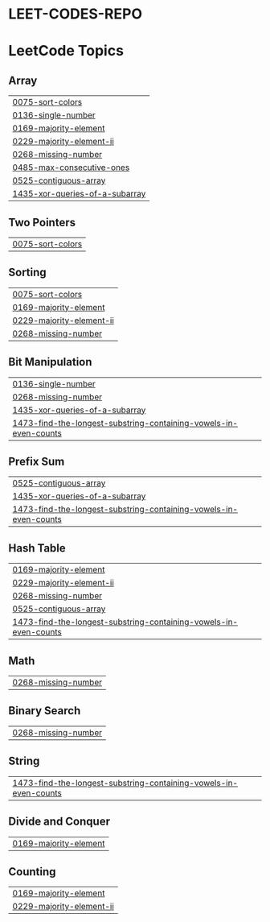 # LEET-CODES-REPO
<!---LeetCode Topics Start-->
# LeetCode Topics
## Array
|  |
| ------- |
| [0075-sort-colors](https://github.com/venkat-2811/LEET-CODES-REPO/tree/master/0075-sort-colors) |
| [0136-single-number](https://github.com/venkat-2811/LEET-CODES-REPO/tree/master/0136-single-number) |
| [0169-majority-element](https://github.com/venkat-2811/LEET-CODES-REPO/tree/master/0169-majority-element) |
| [0229-majority-element-ii](https://github.com/venkat-2811/LEET-CODES-REPO/tree/master/0229-majority-element-ii) |
| [0268-missing-number](https://github.com/venkat-2811/LEET-CODES-REPO/tree/master/0268-missing-number) |
| [0485-max-consecutive-ones](https://github.com/venkat-2811/LEET-CODES-REPO/tree/master/0485-max-consecutive-ones) |
| [0525-contiguous-array](https://github.com/venkat-2811/LEET-CODES-REPO/tree/master/0525-contiguous-array) |
| [1435-xor-queries-of-a-subarray](https://github.com/venkat-2811/LEET-CODES-REPO/tree/master/1435-xor-queries-of-a-subarray) |
## Two Pointers
|  |
| ------- |
| [0075-sort-colors](https://github.com/venkat-2811/LEET-CODES-REPO/tree/master/0075-sort-colors) |
## Sorting
|  |
| ------- |
| [0075-sort-colors](https://github.com/venkat-2811/LEET-CODES-REPO/tree/master/0075-sort-colors) |
| [0169-majority-element](https://github.com/venkat-2811/LEET-CODES-REPO/tree/master/0169-majority-element) |
| [0229-majority-element-ii](https://github.com/venkat-2811/LEET-CODES-REPO/tree/master/0229-majority-element-ii) |
| [0268-missing-number](https://github.com/venkat-2811/LEET-CODES-REPO/tree/master/0268-missing-number) |
## Bit Manipulation
|  |
| ------- |
| [0136-single-number](https://github.com/venkat-2811/LEET-CODES-REPO/tree/master/0136-single-number) |
| [0268-missing-number](https://github.com/venkat-2811/LEET-CODES-REPO/tree/master/0268-missing-number) |
| [1435-xor-queries-of-a-subarray](https://github.com/venkat-2811/LEET-CODES-REPO/tree/master/1435-xor-queries-of-a-subarray) |
| [1473-find-the-longest-substring-containing-vowels-in-even-counts](https://github.com/venkat-2811/LEET-CODES-REPO/tree/master/1473-find-the-longest-substring-containing-vowels-in-even-counts) |
## Prefix Sum
|  |
| ------- |
| [0525-contiguous-array](https://github.com/venkat-2811/LEET-CODES-REPO/tree/master/0525-contiguous-array) |
| [1435-xor-queries-of-a-subarray](https://github.com/venkat-2811/LEET-CODES-REPO/tree/master/1435-xor-queries-of-a-subarray) |
| [1473-find-the-longest-substring-containing-vowels-in-even-counts](https://github.com/venkat-2811/LEET-CODES-REPO/tree/master/1473-find-the-longest-substring-containing-vowels-in-even-counts) |
## Hash Table
|  |
| ------- |
| [0169-majority-element](https://github.com/venkat-2811/LEET-CODES-REPO/tree/master/0169-majority-element) |
| [0229-majority-element-ii](https://github.com/venkat-2811/LEET-CODES-REPO/tree/master/0229-majority-element-ii) |
| [0268-missing-number](https://github.com/venkat-2811/LEET-CODES-REPO/tree/master/0268-missing-number) |
| [0525-contiguous-array](https://github.com/venkat-2811/LEET-CODES-REPO/tree/master/0525-contiguous-array) |
| [1473-find-the-longest-substring-containing-vowels-in-even-counts](https://github.com/venkat-2811/LEET-CODES-REPO/tree/master/1473-find-the-longest-substring-containing-vowels-in-even-counts) |
## Math
|  |
| ------- |
| [0268-missing-number](https://github.com/venkat-2811/LEET-CODES-REPO/tree/master/0268-missing-number) |
## Binary Search
|  |
| ------- |
| [0268-missing-number](https://github.com/venkat-2811/LEET-CODES-REPO/tree/master/0268-missing-number) |
## String
|  |
| ------- |
| [1473-find-the-longest-substring-containing-vowels-in-even-counts](https://github.com/venkat-2811/LEET-CODES-REPO/tree/master/1473-find-the-longest-substring-containing-vowels-in-even-counts) |
## Divide and Conquer
|  |
| ------- |
| [0169-majority-element](https://github.com/venkat-2811/LEET-CODES-REPO/tree/master/0169-majority-element) |
## Counting
|  |
| ------- |
| [0169-majority-element](https://github.com/venkat-2811/LEET-CODES-REPO/tree/master/0169-majority-element) |
| [0229-majority-element-ii](https://github.com/venkat-2811/LEET-CODES-REPO/tree/master/0229-majority-element-ii) |
<!---LeetCode Topics End-->